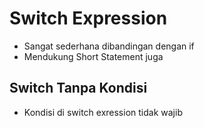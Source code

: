 # Switch Expression
- Sangat sederhana dibandingan dengan if
- Mendukung Short Statement juga

## Switch Tanpa Kondisi
- Kondisi di switch exression tidak wajib